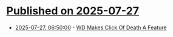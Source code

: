 # [Published on 2025-07-27](index.md)

* [2025-07-27, 06:50:00](https://soylentnews.org/article.pl?sid=25/07/26/0153214&from=rss) - [WD Makes Click Of Death A Feature](https://soylentnews.org/article.pl?sid=25/07/26/0153214&from=rss)
